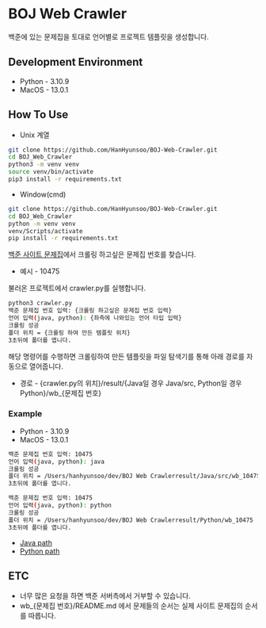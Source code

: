 # BOJ Web Crawler

백준에 있는 문제집을 토대로 언어별로 프로젝트 템플릿을 생성합니다.

## Development Environment

* Python - 3.10.9
* MacOS - 13.0.1

## How To Use

*  Unix 계열

```bash
git clone https://github.com/HanHyunsoo/BOJ-Web-Crawler.git
cd BOJ_Web_Crawler
python3 -m venv venv
source venv/bin/activate
pip3 install -r requirements.txt
```

* Window(cmd)
```bash
git clone https://github.com/HanHyunsoo/BOJ-Web-Crawler.git
cd BOJ_Web_Crawler
python -m venv venv
venv/Scripts/activate
pip install -r requirements.txt
```

[백준 사이트 문제집](https://www.acmicpc.net/workbook/top)에서 크롤링 하고싶은 문제집 번호를 찾습니다.

* 예시 - 10475


불러온 프로젝트에서 crawler.py를 실행합니다.

```bash
python3 crawler.py
백준 문제집 번호 입력: {크롤링 하고싶은 문제집 번호 입력}
언어 입력(java, python): {좌측에 나와있는 언어 타입 입력}
크롤링 성공
폴더 위치 = {크롤링 하여 만든 템플릿 위치}
3초뒤에 폴더를 엽니다.
```

해당 명령어를 수행하면 크롤링하여 만든 템플릿을 파일 탐색기를 통해 아래 경로를 자동으로 열어줍니다.

* 경로 - {crawler.py의 위치}/result/{Java일 경우 Java/src, Python일 경우 Python}/wb_{문제집 번호}

### Example

* Python - 3.10.9
* MacOS - 13.0.1

```bash
백준 문제집 번호 입력: 10475
언어 입력(java, python): java
크롤링 성공
폴더 위치 = /Users/hanhyunsoo/dev/BOJ Web Crawlerresult/Java/src/wb_10475
3초뒤에 폴더를 엽니다.

백준 문제집 번호 입력: 10475
언어 입력(java, python): python
크롤링 성공
폴더 위치 = /Users/hanhyunsoo/dev/BOJ Web Crawlerresult/Python/wb_10475
3초뒤에 폴더를 엽니다.
```

* [Java path](example/Java/src/wb_10475)
* [Python path](example/Python/wb_10475)

## ETC

* 너무 많은 요청을 하면 백준 서버측에서 거부할 수 있습니다.
* wb_{문제집 번호}/README.md 에서 문제들의 순서는 실제 사이트 문제집의 순서를 따릅니다.